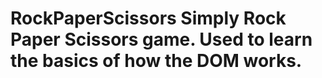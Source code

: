 # RockPaperScissors Simply Rock Paper Scissors game. Used to learn the basics of how the DOM works.
